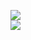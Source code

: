 [![](https://img.shields.io/badge/Made%20With-Github%20Spray-lightgrey.svg?style=for-the-badge&logo=github)](https://github.com/Annihil/github-spray#26084)  
[![](https://i.imgur.com/2DrTn0Z.gif)](https://github.com/Annihil/github-spray)